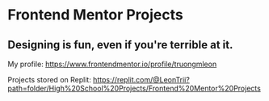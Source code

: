 # Frontend Mentor Projects

## Designing is fun, even if you're terrible at it.

My profile: https://www.frontendmentor.io/profile/truongmleon

Projects stored on Replit: https://replit.com/@LeonTrii?path=folder/High%20School%20Projects/Frontend%20Mentor%20Projects
